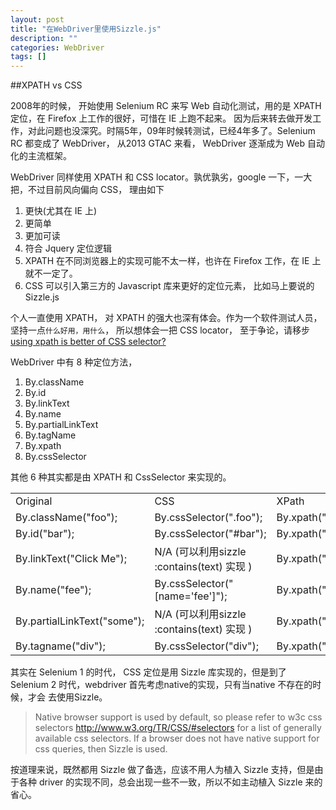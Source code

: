 ```yaml
---
layout: post
title: "在WebDriver里使用Sizzle.js"
description: ""
categories: WebDriver
tags: []
---
```


##XPATH vs CSS

2008年的时候， 开始使用 Selenium RC 来写 Web 自动化测试，用的是 XPATH 定位，在 Firefox 上工作的很好，可惜在 IE 上跑不起来。
因为后来转去做开发工作，对此问题也没深究。时隔5年，09年时候转测试，已经4年多了。Selenium RC 都变成了 WebDriver， 从2013 GTAC 来看，
WebDriver 逐渐成为 Web 自动化的主流框架。

WebDriver 同样使用 XPATH 和 CSS locator。孰优孰劣，google 一下，一大把，不过目前风向偏向 CSS， 理由如下

1. 更快(尤其在 IE 上)
1. 更简单
2. 更加可读
3. 符合 Jquery 定位逻辑
4. XPATH 在不同浏览器上的实现可能不太一样，也许在 Firefox 工作，在 IE 上就不一定了。
5. CSS 可以引入第三方的 Javascript 库来更好的定位元素， 比如马上要说的 Sizzle.js

个人一直使用 XPATH， 对 XPATH 的强大也深有体会。作为一个软件测试人员，坚持一点`什么好用，用什么`，
所以想体会一把 CSS locator， 至于争论，请移步 [using xpath is better of CSS selector?](https://groups.google.com/forum/?fromgroups#!topic/webdriver/raDyUewHFGI)

WebDriver 中有 8 种定位方法，


1. By.className
2. By.id
3. By.linkText
4. By.name
5. By.partialLinkText
6. By.tagName
7. By.xpath
8. By.cssSelector

其他 6 种其实都是由 XPATH 和 CssSelector 来实现的。

<table  class="table">
   <tr>
      <td>Original</td>
      <td>CSS</td>
      <td>XPath</td>
   </tr>
   <tr>
      <td>By.className("foo");</td>
      <td>By.cssSelector(".foo");</td>
      <td>By.xpath("//*[@class='foo']");</td>
   </tr>
   <tr>
      <td>By.id("bar");</td>
      <td>By.cssSelector("#bar");</td>
      <td>By.xpath("//*[@id='bar']");</td>
   </tr>
   <tr>
      <td>By.linkText("Click Me");</td>
      <td>N/A (可以利用sizzle :contains(text) 实现 )</td>
      <td>By.xpath("//a[text()='Click Me']");</td>
   </tr>
   <tr>
      <td>By.name("fee");</td>
      <td>By.cssSelector("[name='fee']");</td>
      <td>By.xpath("//*[@name='fee']");</td>
   </tr>
   <tr>
      <td>By.partialLinkText("some");</td>
      <td>N/A (可以利用sizzle :contains(text) 实现 )</td>
      <td>By.xpath("//a[contains(text(),'some')]");</td>
   </tr>
   <tr>
      <td>By.tagname("div");</td>
      <td>By.cssSelector("div");</td>
      <td>By.xpath("//div");</td>
   </tr>
</table>



其实在 Selenium 1 的时代， CSS 定位是用 Sizzle 库实现的，但是到了 Selenium 2 时代，webdriver 首先考虑native的实现，只有当native 不存在的时候，才会
去使用Sizzle。

> Native browser support is used by default, so please refer to w3c css selectors <http://www.w3.org/TR/CSS/#selectors> for a list of generally available css selectors. If a browser does not have native support for css queries, then Sizzle is used. 
 
按道理来说，既然都用 Sizzle 做了备选，应该不用人为植入 Sizzle 支持，但是由于各种 driver 的实现不同，总会出现一些不一致，所以不如主动植入 Sizzle 来的省心。

